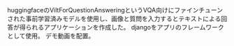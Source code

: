 huggingfaceのViltForQuestionAnsweringというVQA向けにファインチューンされた事前学習済みモデルを使用し、画像と質問を入力するとテキストによる回答が得られるアプリケーションを作成した。
djangoをアプリのフレームワークとして使用。
デモ動画を配置。
